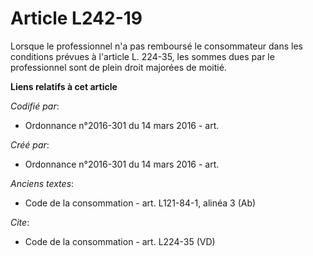 # Article L242-19

Lorsque le professionnel n'a pas remboursé le consommateur dans les conditions prévues à l'article L. 224-35, les sommes dues
par le professionnel sont de plein droit majorées de moitié.

**Liens relatifs à cet article**

_Codifié par_:

  - Ordonnance n°2016-301 du 14 mars 2016 - art.

_Créé par_:

  - Ordonnance n°2016-301 du 14 mars 2016 - art.

_Anciens textes_:

  - Code de la consommation - art. L121-84-1, alinéa 3 (Ab)

_Cite_:

  - Code de la consommation - art. L224-35 (VD)

